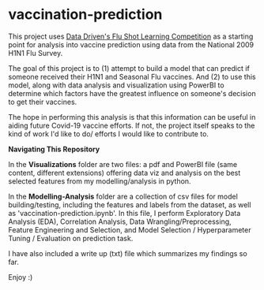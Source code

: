 # vaccination-prediction

This project uses [Data Driven's Flu Shot Learning Competition](https://www.drivendata.org/competitions/66/flu-shot-learning/ ) as a starting point for analysis into vaccine prediction using data from the National 2009 H1N1 Flu Survey. 

The goal of this project is to (1) attempt to build a model that can predict if someone received their H1N1 and Seasonal Flu vaccines. And (2) to use this model, along with data analysis and visualization using PowerBI to determine which factors have the greatest influence on someone's decision to get their vaccines.

The hope in performing this analysis is that this information can be useful in aiding future Covid-19 vaccine efforts. If not, the project itself speaks to the kind of work I'd like to do/ efforts I would like to contribute to.


**Navigating This Repository**

In the **Visualizations** folder are two files: a pdf and PowerBI file (same content, different extensions) offering data viz and analysis on the best selected features from my modelling/analysis in python. 

In the **Modelling-Analysis** folder are a collection of csv files for model building/testing, including the features and labels from the dataset, as well as 'vaccination-prediction.ipynb'. In this file, I perform Exploratory Data Analysis (EDA), Correlation Analysis, Data Wrangling/Preprocessing, Feature Engineering and Selection, and Model Selection / Hyperparameter Tuning / Evaluation on prediction task. 

I have also included a write up (txt) file which summarizes my findings so far.

Enjoy :)


